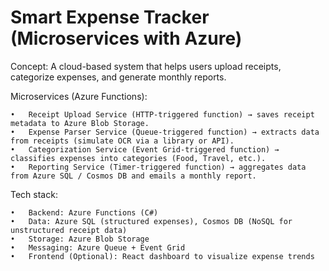 # Smart Expense Tracker (Microservices with Azure)

Concept:
A cloud-based system that helps users upload receipts, categorize expenses, and generate monthly reports.

Microservices (Azure Functions):

	•	Receipt Upload Service (HTTP-triggered function) → saves receipt metadata to Azure Blob Storage.
	•	Expense Parser Service (Queue-triggered function) → extracts data from receipts (simulate OCR via a library or API).
	•	Categorization Service (Event Grid-triggered function) → classifies expenses into categories (Food, Travel, etc.).
	•	Reporting Service (Timer-triggered function) → aggregates data from Azure SQL / Cosmos DB and emails a monthly report.

Tech stack:

	•	Backend: Azure Functions (C#)
	•	Data: Azure SQL (structured expenses), Cosmos DB (NoSQL for unstructured receipt data)
	•	Storage: Azure Blob Storage
	•	Messaging: Azure Queue + Event Grid
	•	Frontend (Optional): React dashboard to visualize expense trends

